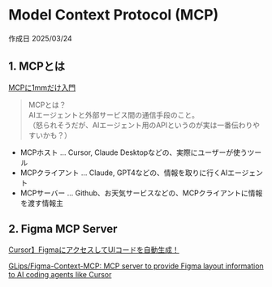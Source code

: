 # Model Context Protocol (MCP)

作成日 2025/03/24

## 1. MCPとは

[MCPに1mmだけ入門](https://zenn.dev/ks0318/articles/053b5bc1701c31)

> MCPとは？\
> AIエージェントと外部サービス間の通信手段のこと。\
> （怒られそうだが、AIエージェント用のAPIというのが実は一番伝わりやすいかも？）

- MCPホスト ... Cursor, Claude Desktopなどの、実際にユーザーが使うツール
- MCPクライアント ... Claude, GPT4などの、情報を取りに行くAIエージェント
- MCPサーバー ... Github、お天気サービスなどの、MCPクライアントに情報を渡す情報主

## 2. Figma MCP Server

[Cursor】FigmaにアクセスしてUIコードを自動生成！](https://zenn.dev/oke331/articles/97d5de75f06fb3)

[GLips/Figma-Context-MCP: MCP server to provide Figma layout information to AI coding agents like Cursor](https://github.com/GLips/Figma-Context-MCP)
